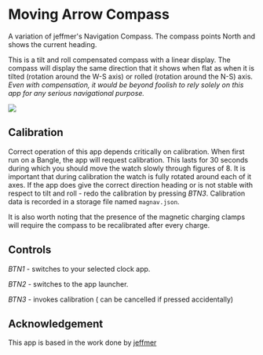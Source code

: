 # Moving Arrow Compass

A variation of jeffmer's Navigation Compass.  The compass points
North and shows the current heading.

This is a tilt and roll compensated compass with a linear
display. The compass will display the same direction that it shows
when flat as when it is tilted (rotation around the W-S axis) or
rolled (rotation around the N-S) axis. *Even with compensation, it
would be beyond foolish to rely solely on this app for any serious
navigational purpose.*

![](screenshot.jpg)

## Calibration

Correct operation of this app depends critically on calibration. When
first run on a Bangle, the app will request calibration. This lasts
for 30 seconds during which you should move the watch slowly through
figures of 8. It is important that during calibration the watch is
fully rotated around each of it axes. If the app does give the
correct direction heading or is not stable with respect to tilt and
roll - redo the calibration by pressing *BTN3*. Calibration data is
recorded in a storage file named `magnav.json`.

It is also worth noting that the presence of the magnetic charging
clamps will require the compass to be recalibrated after every
charge.

## Controls

*BTN1* - switches to your selected clock app.

*BTN2* - switches to the app launcher.

*BTN3* - invokes calibration ( can be cancelled if pressed accidentally)


## Acknowledgement

This app is based in the work done by [jeffmer](https://github.com/jeffmer/JeffsBangleAppsDev)
